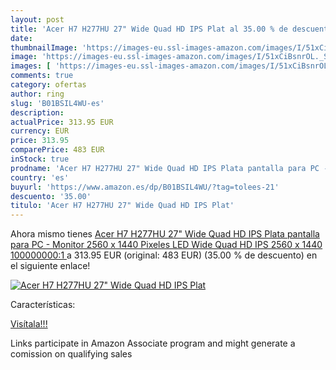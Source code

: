 ```yaml
---
layout: post
title: 'Acer H7 H277HU 27" Wide Quad HD IPS Plat al 35.00 % de descuento'
date: 
thumbnailImage: 'https://images-eu.ssl-images-amazon.com/images/I/51xCiBsnrOL._SL200_.jpg'
image: 'https://images-eu.ssl-images-amazon.com/images/I/51xCiBsnrOL._SL200_.jpg'
images: [ 'https://images-eu.ssl-images-amazon.com/images/I/51xCiBsnrOL._SL200_.jpg' ]
comments: true
category: ofertas
author: ring
slug: 'B01BSIL4WU-es'
description:
actualPrice: 313.95 EUR
currency: EUR
price: 313.95
comparePrice: 483 EUR
inStock: true
prodname: 'Acer H7 H277HU 27" Wide Quad HD IPS Plata pantalla para PC - Monitor  2560 x 1440 Pixeles  LED  Wide Quad HD  IPS  2560 x 1440  100000000:1 '
country: 'es'
buyurl: 'https://www.amazon.es/dp/B01BSIL4WU/?tag=tolees-21'
descuento: '35.00'
titulo: 'Acer H7 H277HU 27" Wide Quad HD IPS Plat'
---
```


Ahora mismo tienes [Acer H7 H277HU 27" Wide Quad HD IPS Plata pantalla para PC - Monitor  2560 x 1440 Pixeles  LED  Wide Quad HD  IPS  2560 x 1440  100000000:1 ](https://www.amazon.es/dp/B01BSIL4WU/?tag=tolees-21) a 313.95 EUR (original: 483 EUR) (35.00 %  de descuento) en el siguiente enlace!

[![Acer H7 H277HU 27" Wide Quad HD IPS Plat](https://images-eu.ssl-images-amazon.com/images/I/51xCiBsnrOL._SL200_.jpg)](https://www.amazon.es/dp/B01BSIL4WU/?tag=tolees-21)

Características:


[Visítala!!!](https://www.amazon.es/dp/B01BSIL4WU/?tag=tolees-21)

Links participate in Amazon Associate program and might generate a comission on qualifying sales
